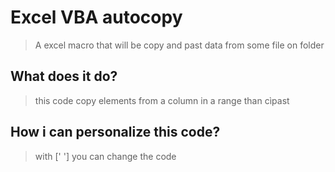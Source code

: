 # Excel VBA autocopy
>A excel macro that will be copy and past data from some file on folder
## What does it do?
  >this code copy elements from a column in a range than cìpast 
## How i can personalize this code?
>with [' '] you can change the code 




 
